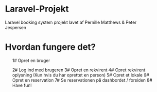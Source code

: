 # Laravel-Projekt

Laravel booking system projekt lavet af Pernille Matthews &amp; Peter Jespersen

<h1>Hvordan fungere det?</h1>
<ul>
    <p>1# Opret en bruger</p>
2# Log ind med brugeren
3# Opret en rekvirent
4# Opret rekvirent oplysning (Kun hvis du har oprettet en person)
5# Opret et lokale
6# Opret en reservation
7# Se reservationen på dashbordet / forsiden
8# Have fun!
</ul>
